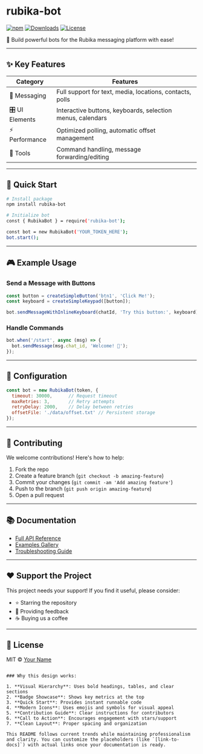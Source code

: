 
# rubika-bot 

[![npm](https://img.shields.io/npm/v/rubika-bot.svg)](https://www.npmjs.com/package/rubika-bot-x)
[![Downloads](https://img.shields.io/npm/dt/rubika-bot.svg)](https://www.npmjs.com/package/rubika-bot-x)
[![License](https://img.shields.io/badge/license-MIT-blue.svg)](https://opensource.org/licenses/MIT)

🚀 Build powerful bots for the Rubika messaging platform with ease!

---

## ✨ Key Features

| Category | Features |
|----------|----------|
| 📱 Messaging | Full support for text, media, locations, contacts, polls |
| 🎛️ UI Elements | Interactive buttons, keyboards, selection menus, calendars |
| ⚡ Performance | Optimized polling, automatic offset management |
| 🔧 Tools | Command handling, message forwarding/editing |

---

## 🚀 Quick Start

```bash
# Install package
npm install rubika-bot

# Initialize bot
const { RubikaBot } = require('rubika-bot');

const bot = new RubikaBot('YOUR_TOKEN_HERE');
bot.start();
```

---

## 🎮 Example Usage

### Send a Message with Buttons
```javascript
const button = createSimpleButton('btn1', 'Click Me!');
const keyboard = createSimpleKeypad([button]);

bot.sendMessageWithInlineKeyboard(chatId, 'Try this button:', keyboard);
```

### Handle Commands
```javascript
bot.when('/start', async (msg) => {
  bot.sendMessage(msg.chat_id, 'Welcome! 👋');
});
```

---

## 🔧 Configuration

```javascript
const bot = new RubikaBot(token, {
  timeout: 30000,      // Request timeout
  maxRetries: 3,       // Retry attempts
  retryDelay: 2000,    // Delay between retries
  offsetFile: './data/offset.txt' // Persistent storage
});
```

---

## 🤝 Contributing

We welcome contributions! Here's how to help:

1. Fork the repo
2. Create a feature branch (`git checkout -b amazing-feature`)
3. Commit your changes (`git commit -am 'Add amazing feature'`)
4. Push to the branch (`git push origin amazing-feature`)
5. Open a pull request

---

## 📚 Documentation

- [Full API Reference](link-to-docs)
- [Examples Gallery](link-to-examples)
- [Troubleshooting Guide](link-to-troubleshooting)

---

## ❤️ Support the Project

This project needs your support! If you find it useful, please consider:

- ⭐ Starring the repository
- 💬 Providing feedback
- ☕ Buying us a coffee

---

## 📜 License

MIT © [Your Name](https://github.com/yourusername)
```

### Why this design works:

1. **Visual Hierarchy**: Uses bold headings, tables, and clear sections
2. **Badge Showcase**: Shows key metrics at the top
3. **Quick Start**: Provides instant runnable code
4. **Modern Icons**: Uses emojis and symbols for visual appeal
5. **Contribution Guide**: Clear instructions for contributors
6. **Call to Action**: Encourages engagement with stars/support
7. **Clean Layout**: Proper spacing and organization

This README follows current trends while maintaining professionalism and clarity. You can customize the placeholders (like `[link-to-docs]`) with actual links once your documentation is ready.
